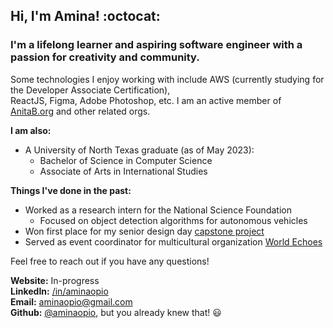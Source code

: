 ## Hi, I'm Amina! :octocat: 
### I'm a lifelong learner and aspiring software engineer with a passion for creativity and community. 
Some technologies I enjoy working with include AWS (currently studying for the Developer Associate Certification), <br> ReactJS, Figma, Adobe Photoshop, etc. I am an active member of [AnitaB.org](https://anitab.org/) and other related orgs.    

**I am also:**
  + A University of North Texas graduate (as of May 2023):
    + Bachelor of Science in Computer Science
    + Associate of Arts in International Studies

**Things I've done in the past:**
  + Worked as a research intern for the National Science Foundation
     + Focused on object detection algorithms for autonomous vehicles
  + Won first place for my senior design day [capstone project](https://github.com/aminaopio/Meet-Me-Halfway)
  + Served as event coordinator for multicultural organization [World Echoes](https://unt.campuslabs.com/engage/organization/world-echoes)

Feel free to reach out if you have any questions!

 **Website:** In-progress <br>
 **LinkedIn:** [/in/aminaopio](https://www.linkedin.com/in/aminaopio/) <br>
 **Email:** aminaopio@gmail.com <br>
 **Github:** [@aminaopio](https://github.com/aminaopio), but you already knew that! 😃

